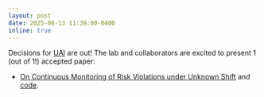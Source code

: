 ```yaml
---
layout: post
date: 2025-06-13 11:39:00-0400
inline: true
---
```


Decisions for [UAI](https://auai.org/uai2025) are out! The lab and collaborators are excited to present 1 (out of 1!) accepted paper:

* [On Continuous Monitoring of Risk Violations under Unknown Shift](https://openreview.net/forum?id=tpKhNjoErI) and [code](https://github.com/alextimans/risk-monitor).